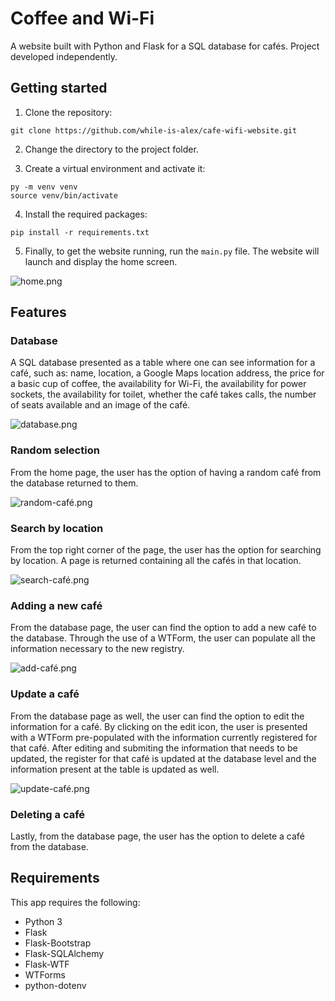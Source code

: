 # Coffee and Wi-Fi
A website built with Python and Flask for a SQL database for cafés. Project developed independently.

## Getting started
1. Clone the repository:
```
git clone https://github.com/while-is-alex/cafe-wifi-website.git
```

2. Change the directory to the project folder.

3. Create a virtual environment and activate it:
```
py -m venv venv
source venv/bin/activate
```

4. Install the required packages:
```
pip install -r requirements.txt
```

5. Finally, to get the website running, run the `main.py` file. The website will launch and display the home screen.

![home.png](https://i.ibb.co/CH6TRBD/home.png)

## Features
### Database
A SQL database presented as a table where one can see information for a café, such as: name, location, a Google Maps location address, the price for a basic cup of coffee, the availability for Wi-Fi, the availability for power sockets, the availability for toilet, whether the café takes calls, the number of seats available and an image of the café.

![database.png](https://i.ibb.co/DQbDkhs/all.png)

### Random selection
From the home page, the user has the option of having a random café from the database returned to them.

![random-café.png](https://i.ibb.co/Px16RDS/random.png)

### Search by location
From the top right corner of the page, the user has the option for searching by location. A page is returned containing all the cafés in that location.

![search-café.png](https://i.ibb.co/4F515N4/search.png)

### Adding a new café
From the database page, the user can find the option to add a new café to the database. Through the use of a WTForm, the user can populate all the information necessary to the new registry.

![add-café.png](https://i.ibb.co/K2bd7MK/add.png)

### Update a café
From the database page as well, the user can find the option to edit the information for a café. By clicking on the edit icon, the user is presented with a WTForm pre-populated with the information currently registered for that café. After editing and submiting the information that needs to be updated, the register for that café is updated at the database level and the information present at the table is updated as well.

![update-café.png](https://i.ibb.co/w0bsvxP/update.png)

### Deleting a café

Lastly, from the database page, the user has the option to delete a café from the database.

## Requirements
This app requires the following:

+ Python 3
+ Flask
+ Flask-Bootstrap
+ Flask-SQLAlchemy
+ Flask-WTF
+ WTForms
+ python-dotenv
